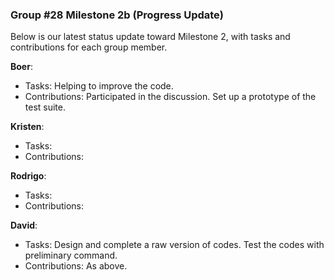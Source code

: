 ### Group #28 Milestone 2b (Progress Update)
Below is our latest status update toward Milestone 2, with tasks and contributions for each group member.

**Boer**:
* Tasks: Helping to improve the code.
* Contributions: Participated in the discussion. Set up a prototype of the test suite.
 
**Kristen**:
* Tasks:
* Contributions:
    
**Rodrigo**:
* Tasks:
* Contributions:
    
**David**:
* Tasks: Design and complete a raw version of codes. Test the codes with preliminary command.
 * Contributions: As above.